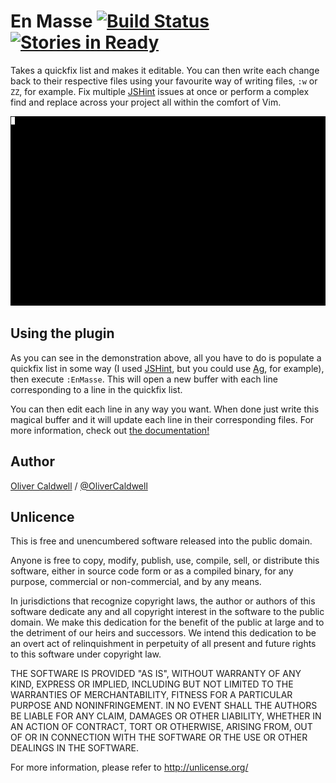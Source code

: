 # En Masse [![Build Status][travis-image]][travis] [![Stories in Ready][waffle-image]][waffle]

Takes a quickfix list and makes it editable. You can then write each change back to their respective files using your favourite way of writing files, `:w` or `ZZ`, for example. Fix multiple [JSHint][] issues at once or perform a complex find and replace across your project all within the comfort of Vim.

![Animated demonstration](./images/example.gif)

## Using the plugin

As you can see in the demonstration above, all you have to do is populate a quickfix list in some way (I used [JSHint][], but you could use [Ag][], for example), then execute `:EnMasse`. This will open a new buffer with each line corresponding to a line in the quickfix list.

You can then edit each line in any way you want. When done just write this magical buffer and it will update each line in their corresponding files. For more information, check out [the documentation!][docs]


## Author

[Oliver Caldwell][] / [@OliverCaldwell][]

## Unlicence

This is free and unencumbered software released into the public domain.

Anyone is free to copy, modify, publish, use, compile, sell, or
distribute this software, either in source code form or as a compiled
binary, for any purpose, commercial or non-commercial, and by any
means.

In jurisdictions that recognize copyright laws, the author or authors
of this software dedicate any and all copyright interest in the
software to the public domain. We make this dedication for the benefit
of the public at large and to the detriment of our heirs and
successors. We intend this dedication to be an overt act of
relinquishment in perpetuity of all present and future rights to this
software under copyright law.

THE SOFTWARE IS PROVIDED "AS IS", WITHOUT WARRANTY OF ANY KIND,
EXPRESS OR IMPLIED, INCLUDING BUT NOT LIMITED TO THE WARRANTIES OF
MERCHANTABILITY, FITNESS FOR A PARTICULAR PURPOSE AND NONINFRINGEMENT.
IN NO EVENT SHALL THE AUTHORS BE LIABLE FOR ANY CLAIM, DAMAGES OR
OTHER LIABILITY, WHETHER IN AN ACTION OF CONTRACT, TORT OR OTHERWISE,
ARISING FROM, OUT OF OR IN CONNECTION WITH THE SOFTWARE OR THE USE OR
OTHER DEALINGS IN THE SOFTWARE.

For more information, please refer to <http://unlicense.org/>

[jshint]: https://github.com/walm/jshint.vim
[ag]: https://github.com/rking/ag.vim
[Oliver Caldwell]: http://oli.me.uk/
[@OliverCaldwell]: https://twitter.com/OliverCaldwell
[docs]: https://github.com/Wolfy87/vim-enmasse/blob/master/doc/enmasse.txt
[travis-image]: https://travis-ci.org/Wolfy87/vim-enmasse.svg?branch=master
[travis]: https://travis-ci.org/Wolfy87/vim-enmasse
[waffle-image]: https://badge.waffle.io/wolfy87/vim-enmasse.png?label=ready&title=Ready
[waffle]: https://waffle.io/wolfy87/vim-enmasse